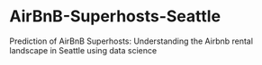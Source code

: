 # AirBnB-Superhosts-Seattle
Prediction of AirBnB Superhosts: Understanding the Airbnb rental landscape in Seattle using data science
